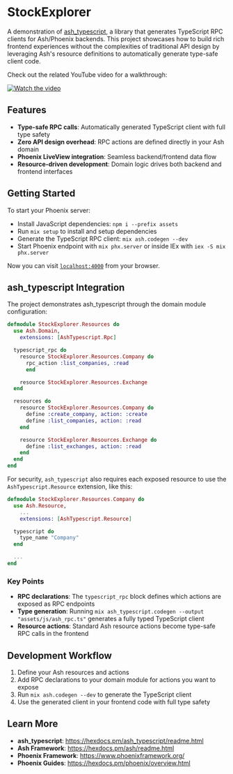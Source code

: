 # StockExplorer

A demonstration of [ash_typescript](https://hexdocs.pm/ash_typescript/readme.html), a library that generates TypeScript RPC clients for Ash/Phoenix backends. This project showcases how to build rich frontend experiences without the complexities of traditional API design by leveraging Ash's resource definitions to automatically generate type-safe client code.

Check out the related YouTube video for a walkthrough:

[![Watch the video](https://img.youtube.com/vi/t-hori2Io14/maxresdefault.jpg)](https://youtu.be/t-hori2Io14)

## Features

- **Type-safe RPC calls**: Automatically generated TypeScript client with full type safety
- **Zero API design overhead**: RPC actions are defined directly in your Ash domain
- **Phoenix LiveView integration**: Seamless backend/frontend data flow
- **Resource-driven development**: Domain logic drives both backend and frontend interfaces

## Getting Started

To start your Phoenix server:

* Install JavaScript dependencies: `npm i --prefix assets`
* Run `mix setup` to install and setup dependencies
* Generate the TypeScript RPC client: `mix ash.codegen --dev`
* Start Phoenix endpoint with `mix phx.server` or inside IEx with `iex -S mix phx.server`

Now you can visit [`localhost:4000`](http://localhost:4000) from your browser.

## ash_typescript Integration

The project demonstrates ash_typescript through the domain module configuration:

```elixir
defmodule StockExplorer.Resources do
  use Ash.Domain,
    extensions: [AshTypescript.Rpc]

  typescript_rpc do
    resource StockExplorer.Resources.Company do
      rpc_action :list_companies, :read
      end

    resource StockExplorer.Resources.Exchange
  end

  resources do
    resource StockExplorer.Resources.Company do
      define :create_company, action: :create
      define :list_companies, action: :read
    end

    resource StockExplorer.Resources.Exchange do
      define :list_exchanges, action: :read
    end
  end
end
```

For security, `ash_typescript` also requires each exposed resource to use the `AshTypescript.Resource` extension, like this:

```elixir
defmodule StockExplorer.Resources.Company do
  use Ash.Resource,
    ...
    extensions: [AshTypescript.Resource]

  typescript do
    type_name "Company"
  end

  ...
end
```

### Key Points

- **RPC declarations**: The `typescript_rpc` block defines which actions are exposed as RPC endpoints
- **Type generation**: Running `mix ash_typescript.codegen --output "assets/js/ash_rpc.ts"` generates a fully typed TypeScript client
- **Resource actions**: Standard Ash resource actions become type-safe RPC calls in the frontend

## Development Workflow

1. Define your Ash resources and actions
2. Add RPC declarations to your domain module for actions you want to expose
3. Run `mix ash.codegen --dev` to generate the TypeScript client
4. Use the generated client in your frontend code with full type safety

## Learn More

* **ash_typescript**: https://hexdocs.pm/ash_typescript/readme.html
* **Ash Framework**: https://hexdocs.pm/ash/readme.html
* **Phoenix Framework**: https://www.phoenixframework.org/
* **Phoenix Guides**: https://hexdocs.pm/phoenix/overview.html

